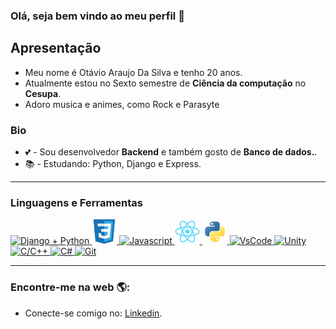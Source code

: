 ### Olá, seja bem vindo ao meu perfil 👋

## Apresentação
 - Meu nome é Otávio Araujo Da Silva e tenho 20 anos.
 - Atualmente estou no Sexto semestre de **Ciência da computação** no **Cesupa**.
 - Adoro musica e animes, como Rock e Parasyte

### Bio
- 💕 - Sou desenvolvedor **Backend** e também gosto de **Banco de dados.**.
- 📚 - Estudando: Python, Django e Express.

<hr/>

### Linguagens e Ferramentas

<p align="left">
    <a
    href="https://cdn-bdkok.nitrocdn.com/zASfOZhMHRaGYpKaSOphFIhUcxxDXZOx/assets/static/optimized/rev-177ca70/wp-content/uploads/2020/07/python-5.jpg"
    target="_blank"
  >
    <img
      src="https://www.shuup.com/wp-content/uploads/2017/12/python-plus-django-1.jpg"
      alt="Django + Python"
      width="40"
      height="40"
    />
  </a>
   <a
    href="https://developer.mozilla.org/pt-BR/docs/Web/HTML"
    target="_blank"
  >
  <a href="https://developer.mozilla.org/pt-BR/docs/Web/CSS" target="_blank">
    <img
      src="https://raw.githubusercontent.com/devicons/devicon/master/icons/css3/css3-original.svg"
      alt="CSS"
      width="40"
      height="40"
    />
  </a>
  <a href="https://www.javascript.com/" target="_blank">
    <img
      src="https://tadeuesteves.files.wordpress.com/2014/01/javascript-logo.png"
      alt="Javascript"
      width="40"
      height="40"
    />
  </a>
  <a href="https://pt-br.reactjs.org/" target="_blank">
    <img
      src="https://raw.githubusercontent.com/devicons/devicon/master/icons/react/react-original.svg"
      alt="React"
      width="40"
      height="40"
    />
  </a>
     <a href="https://www.python.org/" target="_blank">
    <img
      src="https://raw.githubusercontent.com/devicons/devicon/master/icons/python/python-original.svg"
      alt="Python"
      width="40"
      height="40"
    />
  </a>
  <a href="https://code.visualstudio.com/" target="_blank">
    <img
      src="https://upload.wikimedia.org/wikipedia/commons/thumb/9/9a/Visual_Studio_Code_1.35_icon.svg/512px-Visual_Studio_Code_1.35_icon.svg.png"
      alt="VsCode"
      width="40"
      height="40"
    />
  </a>
  <a href="https://unity.com/pt" target="_blank">
    <img
      src="https://encrypted-tbn0.gstatic.com/images?q=tbn:ANd9GcSeHBv-VGQDbPf6rzdxpc2mctJkooE_v-sIDh-mpx_RJ9GhkNvd3KD2pe7oZA&s"
      alt="Unity"
      width="40"
      height="40"
    />
  </a>
  <a href="https://encrypted-tbn0.gstatic.com/images?q=tbn:ANd9GcSAsWzqI5V5yXmHKBBC9ChhWJ-J90U0FFwa6xmUK5mF3wzO34ug1rFL6ciNUg&s" target="_blank">
    <img
      src="https://encrypted-tbn0.gstatic.com/images?q=tbn:ANd9GcSAsWzqI5V5yXmHKBBC9ChhWJ-J90U0FFwa6xmUK5mF3wzO34ug1rFL6ciNUg&s"
      alt="C/C++"
      width="40"
      height="40"
    />
  </a>
    <a href="https://upload.wikimedia.org/wikipedia/commons/thumb/0/0d/C_Sharp_wordmark.svg/200px-C_Sharp_wordmark.svg.png" target="_blank">
    <img
      src="https://upload.wikimedia.org/wikipedia/commons/thumb/0/0d/C_Sharp_wordmark.svg/200px-C_Sharp_wordmark.svg.png"
      alt="C#"
      width="40"
      height="40"
    />
  </a>
    </a>
    <a href="https://upload.wikimedia.org/wikipedia/commons/thumb/e/e0/Git-logo.svg/1920px-Git-logo.svg.png">
    <img
      src="https://upload.wikimedia.org/wikipedia/commons/thumb/e/e0/Git-logo.svg/1920px-Git-logo.svg.png"
      alt="Git"
      width="60"
      height="40"
    />
  </a>
  
</p>

<hr/>

### Encontre-me na web 🌎:

- Conecte-se comigo no: <a href="https://www.linkedin.com/in/otávio-araujo-77474b1ab/">Linkedin</a>.
